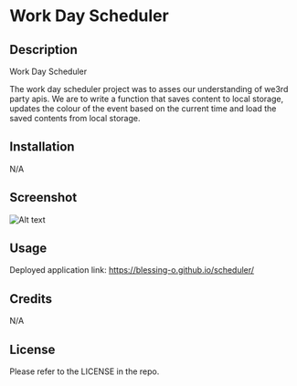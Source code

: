 # Work Day Scheduler

## Description
Work Day Scheduler

The work day scheduler project was to asses our understanding of we3rd party apis. We are to write a function that saves content to local storage, updates the colour of the event based on the current time and load the saved contents from local storage.

## Installation

N/A


## Screenshot
![Alt text](scheduler.png)

## Usage

Deployed application link: 
https://blessing-o.github.io/scheduler/

## Credits

N/A

## License

Please refer to the LICENSE in the repo.